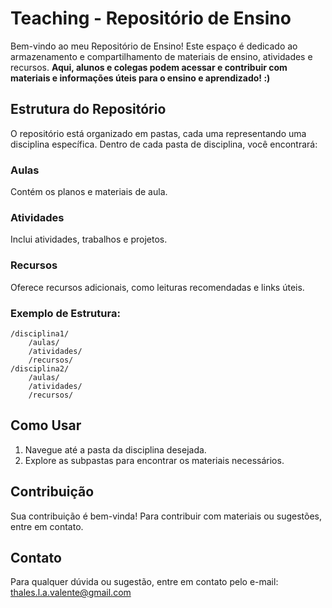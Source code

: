 # Teaching - Repositório de Ensino
Bem-vindo ao meu Repositório de Ensino! Este espaço é dedicado ao armazenamento e compartilhamento de materiais de ensino, atividades e recursos.
**Aqui, alunos e colegas podem acessar e contribuir com materiais e informações úteis para o ensino e aprendizado! :)**

## Estrutura do Repositório
O repositório está organizado em pastas, cada uma representando uma disciplina específica. Dentro de cada pasta de disciplina, você encontrará:

### Aulas
Contém os planos e materiais de aula.

### Atividades
Inclui atividades, trabalhos e projetos.

### Recursos
Oferece recursos adicionais, como leituras recomendadas e links úteis.

### Exemplo de Estrutura:
```plaintext
/disciplina1/
    /aulas/
    /atividades/
    /recursos/
/disciplina2/
    /aulas/
    /atividades/
    /recursos/
```
## Como Usar
1. Navegue até a pasta da disciplina desejada.
2. Explore as subpastas para encontrar os materiais necessários.

## Contribuição
Sua contribuição é bem-vinda! Para contribuir com materiais ou sugestões, entre em contato.

## Contato
Para qualquer dúvida ou sugestão, entre em contato pelo e-mail: thales.l.a.valente@gmail.com
